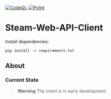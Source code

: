 [![CodeQL](https://github.com/neolouker/Steam-Web-API-Client/actions/workflows/codeql.yml/badge.svg)](https://github.com/neolouker/Steam-Web-API-Client/actions/workflows/codeql.yml)
[![Pylint](https://github.com/neolouker/Steam-Web-API-Client/actions/workflows/pylint.yml/badge.svg)](https://github.com/neolouker/Steam-Web-API-Client/actions/workflows/pylint.yml)

# Steam-Web-API-Client

Install dependencies:
```command
pip install -r requirements.txt
```

## About

### Current State

> **Warning**
> The client is in early development
